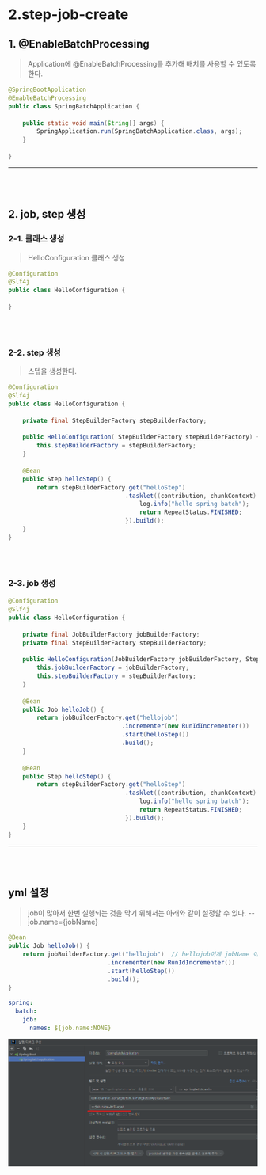 # 2.step-job-create

## 1. @EnableBatchProcessing 
> Application에 @EnableBatchProcessing를 추가해 배치를 사용할 수 있도록 한다.
```java
@SpringBootApplication
@EnableBatchProcessing
public class SpringBatchApplication {

	public static void main(String[] args) {
		SpringApplication.run(SpringBatchApplication.class, args);
	}

}
```
---

<br>
<br>  


##  2. job, step 생성

### 2-1. 클래스 생성
>  HelloConfiguration 클래스 생성
```java
@Configuration
@Slf4j
public class HelloConfiguration {
	
}
```

<br>
<br>  


### 2-2. step 생성
> 스텝을 생성한다. 
```java
@Configuration
@Slf4j
public class HelloConfiguration {

	private final StepBuilderFactory stepBuilderFactory;

	public HelloConfiguration( StepBuilderFactory stepBuilderFactory) {
		this.stepBuilderFactory = stepBuilderFactory;
	}

	@Bean
	public Step helloStep() {
		return stepBuilderFactory.get("helloStep")
								 .tasklet((contribution, chunkContext) -> {
									 log.info("hello spring batch");
									 return RepeatStatus.FINISHED;
								 }).build();
	}
}
```

<br>
<br>  


### 2-3. job 생성
```java
@Configuration
@Slf4j
public class HelloConfiguration {

	private final JobBuilderFactory jobBuilderFactory;
	private final StepBuilderFactory stepBuilderFactory;

	public HelloConfiguration(JobBuilderFactory jobBuilderFactory, StepBuilderFactory stepBuilderFactory) {
		this.jobBuilderFactory = jobBuilderFactory;
		this.stepBuilderFactory = stepBuilderFactory;
	}

	@Bean
	public Job helloJob() {
		return jobBuilderFactory.get("hellojob")
								.incrementer(new RunIdIncrementer())
								.start(helloStep())
								.build();
	}

	@Bean
	public Step helloStep() {
		return stepBuilderFactory.get("helloStep")
								 .tasklet((contribution, chunkContext) -> {
									 log.info("hello spring batch");
									 return RepeatStatus.FINISHED;
								 }).build();
	}
}
```
---

<br>
<br>  

## yml 설정
> job이 많아서 한번 실행되는 것을 막기 위해서는 아래와 같이 설정할 수 있다. --job.name={jobName}
```java
@Bean
public Job helloJob() {
    return jobBuilderFactory.get("hellojob")  // hellojob이게 jobName 이다.
                            .incrementer(new RunIdIncrementer())
                            .start(helloStep())
                            .build();
}
```  

```yaml
spring:
  batch:
    job:
      names: ${job.name:NONE}
```
![img.png](img.png)






